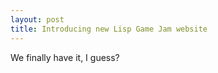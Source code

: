 ```yaml
---
layout: post
title: Introducing new Lisp Game Jam website
---
```


We finally have it, I guess?